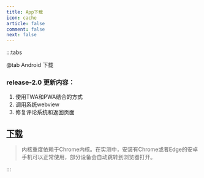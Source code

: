 ```yaml
---
title: App下载
icon: cache
article: false
comment: false
next: false
---
```


:::tabs

@tab Android 下载

### release-2.0 更新内容：
1. 使用TWA和PWA结合的方式
2. 调用系统webview
3. 修复评论系统和返回页面

## [下载](https://gitee.com/heStudio/blog-android/releases/download/release-2.0/blog-release.apk)

> 内核重度依赖于Chrome内核。在实测中，安装有Chrome或者Edge的安卓手机可以正常使用，部分设备会自动跳转到浏览器打开。

:::

<Share colorful />
